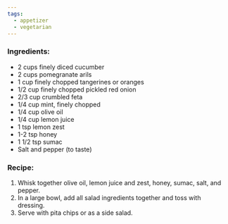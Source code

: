 ```yaml
---
tags:
  - appetizer
  - vegetarian
---
```

### Ingredients:
- 2 cups finely diced cucumber
- 2 cups pomegranate arils
- 1 cup finely chopped tangerines or oranges
- 1/2 cup finely chopped pickled red onion
- 2/3 cup crumbled feta
- 1/4 cup mint, finely chopped
- 1/4 cup olive oil
- 1/4 cup lemon juice
- 1 tsp lemon zest
- 1-2 tsp honey
- 1 1/2 tsp sumac
- Salt and pepper (to taste)

### Recipe:
1. Whisk together olive oil, lemon juice and zest, honey, sumac, salt, and pepper. 
2. In a large bowl, add all salad ingredients together and toss with dressing. 
3. Serve with pita chips or as a side salad. 